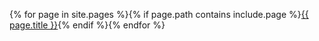 {% for page in site.pages %}{% if page.path contains include.page %}<a href="{{ site.baseurl}}{{ page.url }}">{{ page.title }}</a>{% endif %}{% endfor %}